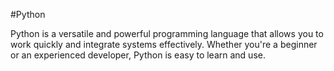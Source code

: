 #Python


Python is a versatile and powerful programming language that allows you to work quickly and integrate systems effectively. Whether you're a beginner or an experienced developer, Python is easy to learn and use.